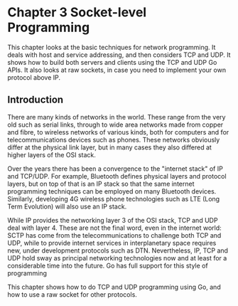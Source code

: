 # Chapter 3 Socket-level Programming

This chapter looks at the basic techniques for network programming. It deals with host and service addressing, and then considers TCP and UDP. 
It shows how to build both servers and clients using the TCP and UDP Go APIs. It also looks at raw sockets, in case you need to implement your own protocol above IP. 

## Introduction

There are many kinds of networks in the world. 
These range from the very old such as serial links, through to wide area networks made from copper and fibre, to wireless networks of various kinds, both for computers and for telecommunications devices such as phones. 
These networks obviously differ at the physical link layer, but in many cases they also differed at higher layers of the OSI stack.

Over the years there has been a convergence to the "internet stack" of IP and TCP/UDP. 
For example, Bluetooth defines physical layers and protocol layers, but on top of that is an IP stack so that the same internet programming techniques can be employed on many Bluetooth devices. 
Similarly, developing 4G wireless phone technologies such as LTE (Long Term Evolution) will also use an IP stack.

While IP provides the networking layer 3 of the OSI stack, TCP and UDP deal with layer 4. 
These are not the final word, even in the internet world: SCTP has come from the telecommunications to challenge both TCP and UDP, while to provide internet services in interplanetary space requires new, under development protocols such as DTN. 
Nevertheless, IP, TCP and UDP hold sway as principal networking technologies now and at least for a considerable time into the future. Go has full support for this style of programming

This chapter shows how to do TCP and UDP programming using Go, and how to use a raw socket for other protocols. 